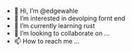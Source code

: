 - 👋 Hi, I’m @edgewahle
- 👀 I’m interested in devolping fornt end
- 🌱 I’m currently learning rust
- 💞️ I’m looking to collaborate on ...
- 📫 How to reach me ...

<!---
edgewahle/edgewahle is a ✨ special ✨ repository because its `README.md` (this file) appears on your GitHub profile.
You can click the Preview link to take a look at your changes.
--->
